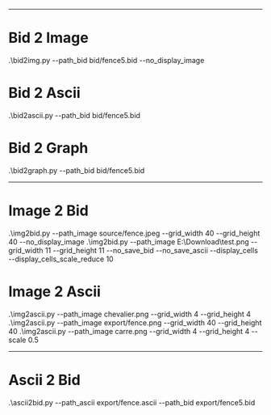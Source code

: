 ______________________________________________________________
# Bid 2 Image
.\bid2img.py --path_bid bid/fence5.bid --no_display_image

# Bid 2 Ascii
.\bid2ascii.py --path_bid bid/fence5.bid

# Bid 2 Graph
.\bid2graph.py --path_bid bid/fence5.bid


______________________________________________________________
# Image 2 Bid
.\img2bid.py --path_image source/fence.jpeg --grid_width 40 --grid_height 40 --no_display_image
.\img2bid.py --path_image E:\\Download\\test.png --grid_width 11 --grid_height 11 --no_save_bid --no_save_ascii --display_cells --display_cells_scale_reduce 10

# Image 2 Ascii
.\img2ascii.py --path_image chevalier.png --grid_width 4 --grid_height 4
.\img2ascii.py --path_image export/fence.png --grid_width 40 --grid_height 40
.\img2ascii.py --path_image carre.png --grid_width 4 --grid_height 4 --scale 0.5


______________________________________________________________
# Ascii 2 Bid
.\ascii2bid.py --path_ascii export/fence.ascii --path_bid export/fence5.bid